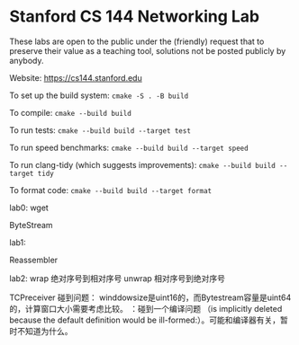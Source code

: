 Stanford CS 144 Networking Lab
==============================

These labs are open to the public under the (friendly) request that to
preserve their value as a teaching tool, solutions not be posted
publicly by anybody.

Website: https://cs144.stanford.edu

To set up the build system: `cmake -S . -B build`

To compile: `cmake --build build`

To run tests: `cmake --build build --target test`

To run speed benchmarks: `cmake --build build --target speed`

To run clang-tidy (which suggests improvements): `cmake --build build --target tidy`

To format code: `cmake --build build --target format`


lab0:
wget

ByteStream


lab1:

Reassembler


lab2:
wrap     绝对序号到相对序号
unwrap   相对序号到绝对序号

TCPreceiver
碰到问题： winddowsize是uint16的，而Bytestream容量是uint64的，计算窗口大小需要考虑比较。
       ：碰到一个编译问题 （is implicitly deleted because the default definition would be ill-formed:）。可能和编译器有关，暂时不知道为什么。


